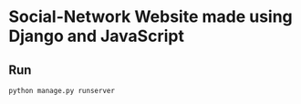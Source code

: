 # Social-Network Website made using Django and JavaScript

## Run
```
python manage.py runserver
```
